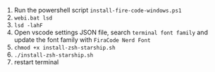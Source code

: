 1. Run the powershell script `install-fire-code-windows.ps1`
2. `webi.bat lsd`
3. `lsd -lahF`
4. Open vscode settings JSON file, search `terminal font family` and update the font family with `FiraCode Nerd Font`
5. `chmod +x install-zsh-starship.sh`
6. `./install-zsh-starship.sh`
7. restart terminal
